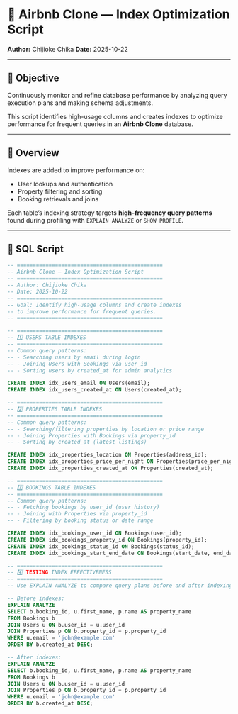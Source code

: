 # 🧩 Airbnb Clone — Index Optimization Script

**Author:** Chijioke Chika
**Date:** 2025-10-22

---

## 🎯 Objective
Continuously monitor and refine database performance by analyzing query execution plans and making schema adjustments.

This script identifies high-usage columns and creates indexes to optimize performance for frequent queries in an **Airbnb Clone** database.

---

## 🧠 Overview

Indexes are added to improve performance on:
- User lookups and authentication
- Property filtering and sorting
- Booking retrievals and joins

Each table’s indexing strategy targets **high-frequency query patterns** found during profiling with `EXPLAIN ANALYZE` or `SHOW PROFILE`.

---

## 🧱 SQL Script

```sql
-- ==============================================
-- Airbnb Clone — Index Optimization Script
-- ==============================================
-- Author: Chijioke Chika
-- Date: 2025-10-22
-- ==============================================
-- Goal: Identify high-usage columns and create indexes
-- to improve performance for frequent queries.
-- ==============================================

-- ==============================================
-- 1️⃣ USERS TABLE INDEXES
-- ==============================================
-- Common query patterns:
-- - Searching users by email during login
-- - Joining Users with Bookings via user_id
-- - Sorting users by created_at for admin analytics

CREATE INDEX idx_users_email ON Users(email);
CREATE INDEX idx_users_created_at ON Users(created_at);

-- ==============================================
-- 2️⃣ PROPERTIES TABLE INDEXES
-- ==============================================
-- Common query patterns:
-- - Searching/filtering properties by location or price range
-- - Joining Properties with Bookings via property_id
-- - Sorting by created_at (latest listings)

CREATE INDEX idx_properties_location ON Properties(address_id);
CREATE INDEX idx_properties_price_per_night ON Properties(price_per_night);
CREATE INDEX idx_properties_created_at ON Properties(created_at);

-- ==============================================
-- 3️⃣ BOOKINGS TABLE INDEXES
-- ==============================================
-- Common query patterns:
-- - Fetching bookings by user_id (user history)
-- - Joining with Properties via property_id
-- - Filtering by booking status or date range

CREATE INDEX idx_bookings_user_id ON Bookings(user_id);
CREATE INDEX idx_bookings_property_id ON Bookings(property_id);
CREATE INDEX idx_bookings_status_id ON Bookings(status_id);
CREATE INDEX idx_bookings_start_end_date ON Bookings(start_date, end_date);

-- ==============================================
-- 4️⃣ TESTING INDEX EFFECTIVENESS
-- ==============================================
-- Use EXPLAIN ANALYZE to compare query plans before and after indexing.

-- Before indexes:
EXPLAIN ANALYZE
SELECT b.booking_id, u.first_name, p.name AS property_name
FROM Bookings b
JOIN Users u ON b.user_id = u.user_id
JOIN Properties p ON b.property_id = p.property_id
WHERE u.email = 'john@example.com'
ORDER BY b.created_at DESC;

-- After indexes:
EXPLAIN ANALYZE
SELECT b.booking_id, u.first_name, p.name AS property_name
FROM Bookings b
JOIN Users u ON b.user_id = u.user_id
JOIN Properties p ON b.property_id = p.property_id
WHERE u.email = 'john@example.com'
ORDER BY b.created_at DESC;
